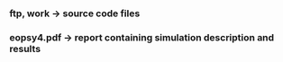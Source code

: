 ### ftp, work -> source code files   
### eopsy4.pdf -> report containing simulation description and results
